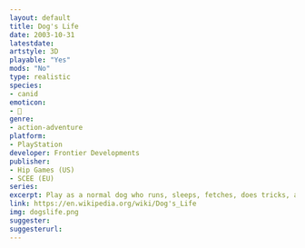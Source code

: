 ```yaml
---
layout: default
title: Dog's Life
date: 2003-10-31
latestdate: 
artstyle: 3D
playable: "Yes"
mods: "No"
type: realistic
species: 
- canid
emoticon: 
- 🐶
genre: 
- action-adventure
platform:
- PlayStation
developer: Frontier Developments
publisher:
- Hip Games (US)
- SCEE (EU)
series: 
excerpt: Play as a normal dog who runs, sleeps, fetches, does tricks, and even does his business in this action-adventure game with a crude sense of humor. The number of dog-related game mechanics squeezed into this game is impressive for a PS2 title.
link: https://en.wikipedia.org/wiki/Dog's_Life
img: dogslife.png
suggester: 
suggesterurl:  
---
```


